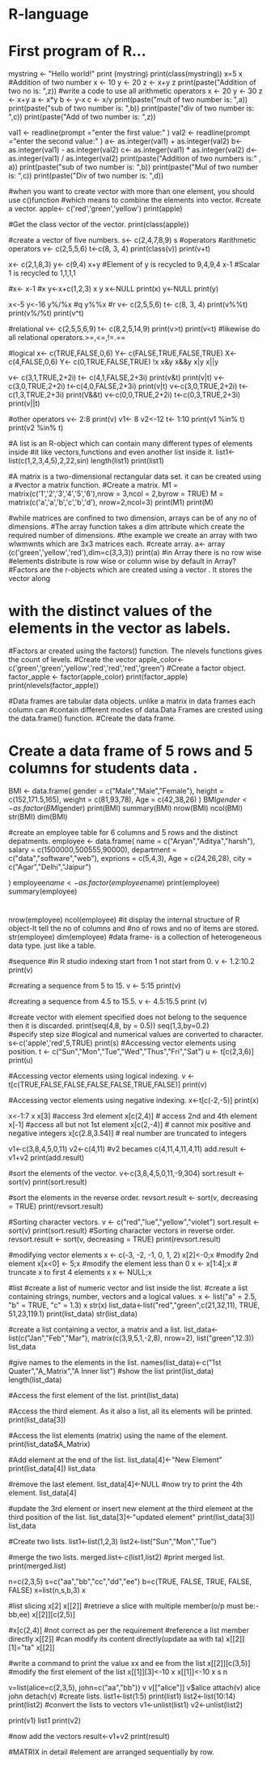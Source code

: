 # R-language
# First program of R...
mystring <- "Hello world!"
print (mystring)
print(class(mystring))
x=5
x
#Addition of two number
x <- 10
y <- 20
z <- x+y
z
print(paste("Addition of two no is: ",z))
#write a code to use all arithmetic operators
x <- 20
y <- 30
z <- x+y
a <- x*y
b <- y-x
c <- x/y
print(paste("mult of two number is: ",a))
print(paste("sub of two number is: ",b))
print(paste("div of two number is: ",c))
print(paste("Add of two number is: ",z))

val1 <- readline(prompt ="enter the first value:" ) 
val2 <- readline(prompt ="enter the second value:" ) 
a<- as.integer(val1) + as.integer(val2)
b<- as.integer(val1) - as.integer(val2)
c<- as.integer(val1) * as.integer(val2)
d<- as.integer(val1) / as.integer(val2)
print(paste("Addition of two numbers is:" , a))
print(paste("sub of two number is: ",b))
print(paste("Mul of two number is: ",c))
print(paste("Div of two number is: ",d))

#when you want to create vector with more than one element, you should use c()function
#which means to combine the elements into vector.
#create a vector.
apple<- c('red','green','yellow')
print(apple)

#Get the class vector of the vector.
print(class(apple))

#create a vector of five numbers.
s<- c(2,4,7,8,9)
s
#operators
#arithmetic operators
v<- c(2,5,5,6)
t<-c(8, 3, 4)
print(class(v))
print(v+t)

x<- c(2,1,8,3)
y<- c(9,4)
x+y #Element of y is recycled to 9,4,9,4
x-1 #Scalar 1 is recycled to 1,1,1,1

#x<- x-1
#x
y<-x+c(1,2,3)
x
y
x<-NULL
print(x)
y<-NULL
print(y)

x<-5
y<-16
y%/%x #q
y%%x #r
v<- c(2,5,5,6)
t<- c(8, 3, 4)
print(v%%t)
print(v%/%t)
print(v^t)

#relational
v<- c(2,5,5,6,9)
t<- c(8,2,5,14,9)
print(v>t)
print(v<t)
#likewise do all relational operators.>=,<=,!=.==

#logical
x<- c(TRUE,FALSE,0,6)
Y<- c(FALSE,TRUE,FALSE,TRUE)
X<- c(4,FALSE,0,6)
Y<- c(0,TRUE,FALSE,TRUE)
!x
x&y
x&&y
x|y
x||y

v<- c(3,1,TRUE,2+2i)
t<- c(4,1,FALSE,2+3i)
print(v&t)
print(v|t)
v<-c(3,0,TRUE,2+2i)
t<-c(4,0,FALSE,2+3i)
print(v|t)
v<-c(3,0,TRUE,2+2i)
t<-c(1,3,TRUE,2+3i)
print(V&&t)
v<-c(0,0,TRUE,2+2i)
t<-c(0,3,TRUE,2+3i)
print(v||t)

#other operators
v<- 2:8
print(v)
v1<- 8
v2<-12
t<- 1:10
print(v1 %in% t)
print(v2 %in% t)

#A list is an R-object which can contain many different types of elements inside
#it like vectors,functions and even another list inside it.
list1<-list(c(1,2,3,4,5),2,22,sin)
length(list1)
print(list1)

#A matrix is a two-dimensional rectangular data set. it can be created using a 
#vector a matrix function.
#Create a matrix.
M1 = matrix(c('1','2','3','4','5','6'),nrow = 3,ncol = 2,byrow = TRUE)
M = matrix(c('a','a','b','c','b','d'), nrow=2,ncol=3)
print(M1)
print(M)

#while matrices are confined to two dimension, arrays can be of any no of dimensions.
#The array function takes a dim attribute which create the required number of dimensions.
#the example we create an array with two wlwmwnts which are 3x3 matrices each.
#create array.
a<- array (c('green','yellow','red'),dim=c(3,3,3))
print(a)
#in Array there is no row wise 
#elements distribute is row wise or column wise by default in Array?
#Factors are the r-objects which are created using a vector . It stores the vector along
# with the distinct values of the elements in the vector as labels.
#Factors ar created using the factors() function. The nlevels functions gives the count of levels.
#Create the vector
apple_color<- c('green','green','yellow','red','red','red','green')
#Create a factor object.
factor_apple <- factor(apple_color)
print(factor_apple)
print(nlevels(factor_apple))

#Data frames are tabular data objects. unlike a matrix in data frames each column can 
#contain different modes of data.Data Frames are crested using the data.frame() function.
#Create the data frame.
# Create a data frame of 5 rows and 5 columns for students data .
BMI <- data.frame(
  gender = c("Male","Male","Female"),
  height = c(152,171.5,165),
  weight = c(81,93,78),
  Age = c(42,38,26)
)
BMI$gender <- as.factor(BMI$gender)
print(BMI)
summary(BMI)
nrow(BMI)
ncol(BMI)
str(BMI)
dim(BMI)

#create an employee table for 6 columns and 5 rows and the distinct depatments.
employee <- data.frame(
  name = c("Aryan","Aditya","harsh"),
  salary = c(1500000,500555,90000),
  department = c("data","software","web"),
  exprions = c(5,4,3),
  Age = c(24,26,28),
  city = c("Agar","Delhi","Jaipur")
  
)
employee$name <- as.factor(employee$name)
print(employee)
summary(employee)
#
nrow(employee)
ncol(employee)
#it display the internal structure of R object-It tell the no of columns and
#no of rows and no of items are stored.
str(employee)
dim(employee)
#data frame- is a collection of heterogeneous data type. just like a table.


#sequence
#in R studio indexing start from 1 not start from 0.
v <- 1.2:10.2
print(v)

#creating a sequence from 5 to 15.
v <- 5:15
print(v)

#creating a sequence from 4.5 to 15.5.
v <- 4.5:15.5
print (v)

#create vector with element specified does not belong to the sequence then it is discarded.
print(seq(4,8, by = 0.5))
seq(1,3,by=0.2)              
#specify step size
#logical and numerical values are converted to character.
s<-c('apple','red',5,TRUE)
print(s)
#Accessing vector elements using position.
t <- c("Sun","Mon","Tue","Wed","Thus","Fri","Sat")
u <- t[c(2,3,6)]
print(u)

#Accessing vector elements using logical indexing.
v <- t[c(TRUE,FALSE,FALSE,FALSE,FALSE,TRUE,FALSE)]
print(v)

#Accessing vector elements using negative indexing.
x<-t[c(-2,-5)]
print(x)

x<-1:7
x
x[3]   #access 3rd element
x[c(2,4)]    # access 2nd and 4th element
x[-1] #access all but not 1st element
x[c(2,-4)]  # cannot mix positive and negative integers
x[c(2.8,3.54)] # real number are truncated to integers

v1<-c(3,8,4,5,0,11)
v2<-c(4,11)
#v2 becames c(4,11,4,11,4,11)
add.result <- v1+v2
print(add.result)

#sort the elements of the vector.
v<-c(3,8,4,5,0,11,-9,304)
sort.result <- sort(v)
print(sort.result)

#sort the elements in the reverse order.
revsort.result <- sort(v, decreasing = TRUE)
print(revsort.result)

#Sorting character vectors.
v <- c("red","lue","yellow","violet")
sort.result <- sort(v)
print(sort.result)
#Sorting character vectors in reverse order.
revsort.result <- sort(v, decreasing = TRUE)
print(revsort.result)

#modifying vector elements
x <- c(-3, -2, -1, 0, 1, 2)
x[2]<-0;x   #modify 2nd element
x[x<0] <- 5;x   #modify the element less than 0
x <- x[1:4];x   # truncate x to first 4 elements
x
x <- NULL;x

#list
#create a list of numeric vector and list inside the list.
#create a list containing strings, number, vectors and a logical values.
x <- list("a" = 2.5, "b" = TRUE, "c" = 1.3)
x
str(x)
list_data<-list("red","green",c(21,32,11), TRUE, 51,23,119.1)
print(list_data)
str(list_data)

#create a list containing a vector, a matrix and a list.
list_data<-list(c("Jan","Feb","Mar"), matrix(c(3,9,5,1,-2,8), nrow=2), list("green",12.3))
list_data

#give names to the elements in the list.
names(list_data)<-c("1st Quater","A_Matrix","A Inner list")
#show the list
print(list_data)
length(list_data)

#Access the first element of the list.
print(list_data)

#Access the third element. As it also a list, all its elements will be printed.
print(list_data[3])

#Access the list elements (matrix) using the name of the element.
print(list_data$A_Matrix)

#Add element at the end of the list.
list_data[4]<-"New Element"
print(list_data[4])
list_data

#remove the last element.
list_data[4]<-NULL
#now try to print the 4th element.
list_data[4]

#update the 3rd element or insert new element at the third element at the third position of the list.
list_data[3]<-"updated element"
print(list_data[3])
list_data

#Create two lists.
list1<-list(1,2,3)
list2<-list("Sun","Mon","Tue")

#merge the two lists.
merged.list<-c(list1,list2)
#print merged list.
print(merged.list)

n=c(2,3,5)
s=c("aa","bb","cc","dd","ee")
b=c(TRUE, FALSE, TRUE, FALSE, FALSE)
x=list(n,s,b,3)
x

#list slicing
x[2]
x[[2]]
#retrieve a slice with multiple member(o/p must be:-bb,ee)
x[[2]][c(2,5)]

#x[c(2,4)] #not correct as per the requirement
#reference a list member directly
x[[2]]
#can modify its content directly(update aa with ta)
x[[2]][1]="ta"
x[[2]]

#write a command to print the value xx and ee from the list
x[[2]][c(3,5)]
#modify the first element of the list
x[[1]][3]<-10
x
x[[1]]<-10
x
s
n
  
v=list(alice=c(2,3,5), john=c("aa","bb"))
v
v[["alice"]]
v$alice
attach(v)
alice
john
detach(v)
#create lists.
list1<-list(1:5)
print(list1)
list2<-list(10:14)
print(list2)
#convert the lists to vectors
v1<-unlist(list1)
v2<-unlist(list2)

print(v1)
list1
print(v2)

#now add the vectors
result<-v1+v2
print(result)

#MATRIX in detail
#element are arranged sequentially by row.
